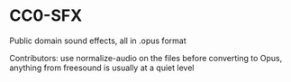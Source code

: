 # CC0-SFX
Public domain sound effects, all in .opus format

Contributors: use normalize-audio on the files before converting to Opus, anything from freesound is usually at a quiet level
